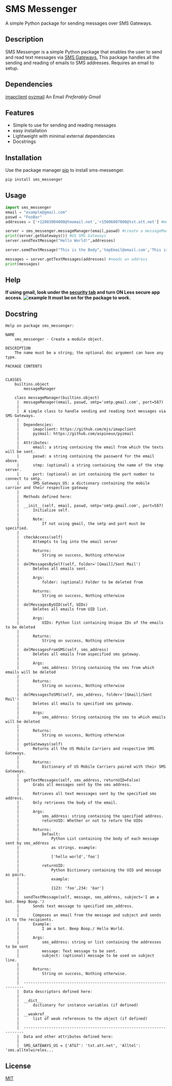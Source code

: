 # SMS Messenger

A simple Python package for sending messages over SMS Gateways.

## Description

SMS Messenger is a simple Python package that enables the user to send and read text messages via [SMS Gateways.](https://en.wikipedia.org/wiki/SMS_gateway) This package handles all the sending and reading of emails to SMS addresses. Requires an email to setup.

## Dependencies

[imapclient](https://github.com/mjs/imapclient)
[pyzmail](https://github.com/aspineux/pyzmail)
An Email _Preferably Gmail_

## Features

- Simple to use for sending and reading messages
- easy installation
- Lightweight with minimal external dependencies
- Docstrings

## Installation

Use the package manager [pip](https://pip.pypa.io/en/stable/) to install sms-messenger.

```bash
pip install sms_messenger
```

## Usage

```python
import sms_messenger
email = "example@gmail.com"
paswd = "FooBar"
addresses = ['+12003004000@tmomail.net','+15006007000@txt.att.net'] #must specify gateway domain

server = sms_messenger.messageManager(email,paswd) #create a messageManager Object
print(server.getGateways()) #US SMS Gateways
server.sendTextMessage("Hello World!",addresses)

server.semdTextMessage("This is the Body",'tmpEmail@email.com','This is the subject') #works with emails too

messages = server.getTextMessages(addresses) #needs an address
print(messages)
```

## Help

__If using gmail, look under the [security tab](https://myaccount.google.com/security?gar=1) and turn ON Less secure app access.
![example](/img/example.png)
It must be on for the package to work.__

## Docstring

```
Help on package sms_messenger:

NAME
    sms_messenger - Create a module object.

DESCRIPTION
    The name must be a string; the optional doc argument can have any type.

PACKAGE CONTENTS


CLASSES
    builtins.object
        messageManager
    
    class messageManager(builtins.object)
     |  messageManager(email, paswd, smtp='smtp.gmail.com', port=587)
     |  
     |  A simple class to handle sending and reading text messages via SMS Gateways.
     |  
     |  Dependencies:
     |      imapclient: https://github.com/mjs/imapclient
     |      pyzmail: https://github.com/aspineux/pyzmail
     |  
     |  Attributes:
     |      email: a string containing the email from which the texts will be sent.
     |      paswd: a string containing the password for the email above.
     |      stmp: (optional) a string containing the name of the stmp server.
     |      port: (optional) an int containing the port number to connect to smtp.
     |      SMS_Gateways_US: a dictionary containing the mobile carrier and their respective gateway
     |  
     |  Methods defined here:
     |  
     |  __init__(self, email, paswd, smtp='smtp.gmail.com', port=587)
     |      Initialize self.
     |      
     |      Note:
     |          If not using gmail, the smtp and port must be specified.
     |  
     |  checkAccess(self)
     |      Attempts to log into the email server
     |      
     |      Returns:
     |          String on success, Nothing otherwise
     |  
     |  delMessagesBySelf(self, folder='[Gmail]/Sent Mail')
     |      Deletes all emails sent.
     |      
     |      Args:
     |          folder: (optional) Folder to be deleted from
     |          
     |      Returns:
     |          String on success, Nothing otherwise
     |  
     |  delMessagesByUID(self, UIDs)
     |      Deletes all emails from UID list.
     |      
     |      Args:
     |          UIDs: Python list containing Unique IDs of the emails to be deleted
     |          
     |      Returns:
     |          String on success, Nothing otherwise
     |  
     |  delMessagesFromSMS(self, sms_address)
     |      Deletes all emails from aspecified sms gateway.
     |      
     |      Args:
     |          sms_address: String containing the sms from which emails will be deleted
     |          
     |      Returns:
     |          String on success, Nothing otherwise
     |  
     |  delMessagesToSMS(self, sms_address, folder='[Gmail]/Sent Mail')
     |      Deletes all emails to specified sms gateway.
     |      
     |      Args:
     |          sms_address: String containing the sms to which emails will be deleted
     |          
     |      Returns:
     |          String on success, Nothing otherwise
     |  
     |  getGateways(self)
     |      Returns all the US Mobile Carriers and respective SMS Gateways.
     |      
     |      Returns:
     |          Dictionary of US Mobile Carriers paired with their SMS Gateways.
     |  
     |  getTextMessages(self, sms_address, returnUID=False)
     |      Grabs all messages sent by the sms address.
     |      
     |      Retrieves all text messsages sent by the specified sms address.
     |      Only retrieves the body of the email.
     |      
     |      Args:
     |          sms_address: string containing the specified address.
     |          returnUID: Whether or not to return the UIDs
     |      
     |      Returns:
     |          Default:
     |              Python List containing the body of each message sent by sms_address
     |              as strings. example:
     |      
     |              ['hello world','foo']
     |      
     |          returnUID:
     |              Python Dictionary containing the UID and message as pairs.
     |              example:
     |      
     |              {123: 'foo',234: 'bar'}
     |  
     |  sendTextMessage(self, message, sms_address, subject='I am a bot. Beep Boop.')
     |      Sends text message to specified sms_address.
     |      
     |      Composes an email from the message and subject and sends it to the recipients.
     |      Example:
     |          I am a bot. Beep Boop./ Hello World.
     |      
     |      Args:
     |          sms_address: string or list containing the addresses to be sent
     |          message: Text message to be sent.
     |          subject: (optional) message to be used on subject line.
     |      
     |      Returns:
     |          String on success, Nothing otherwise.
     |  
     |  ----------------------------------------------------------------------
     |  Data descriptors defined here:
     |  
     |  __dict__
     |      dictionary for instance variables (if defined)
     |  
     |  __weakref__
     |      list of weak references to the object (if defined)
     |  
     |  ----------------------------------------------------------------------
     |  Data and other attributes defined here:
     |  
     |  SMS_GATEWAYS_US = {'AT&T': 'txt.att.net', 'Alltel': 'sms.alltelwireles...
```

## License
[MIT](https://choosealicense.com/licenses/mit/)